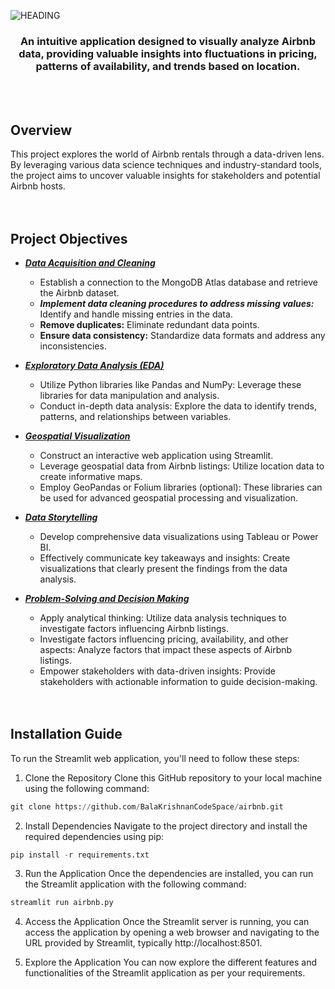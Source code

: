 ![HEADING](https://github.com/BalaKrishnanCodeSpace/airbnb/blob/290d9333b34ebeed685e250e34fa683e5904364a/Misc/Title.PNG)


<div align="center"> 
  <h3>An intuitive application designed to visually analyze Airbnb data, providing valuable insights into fluctuations in pricing, patterns of availability, and trends based on location.</h3>
</div>
</br>
</br>



## Overview
This project explores the world of Airbnb rentals through a data-driven lens. By leveraging various data science techniques and industry-standard tools, the project aims to uncover valuable insights for stakeholders and potential Airbnb hosts.</br></br></br>

## Project Objectives
- **<em><ins>Data Acquisition and Cleaning</ins></em>**
  - Establish a connection to the MongoDB Atlas database and retrieve the Airbnb dataset.
  - <b><em>Implement data cleaning procedures to address missing values:</em></b> Identify and handle missing entries in the data.
  - <b>Remove duplicates:</b> Eliminate redundant data points.
  - <b>Ensure data consistency:</b> Standardize data formats and address any inconsistencies.

- **<em><ins>Exploratory Data Analysis (EDA)</ins></em>**
  - Utilize Python libraries like Pandas and NumPy: Leverage these libraries for data manipulation and analysis.
  - Conduct in-depth data analysis: Explore the data to identify trends, patterns, and relationships between variables.

- **<em><ins>Geospatial Visualization</ins></em>**
  - Construct an interactive web application using Streamlit.
  - Leverage geospatial data from Airbnb listings: Utilize location data to create informative maps.
  - Employ GeoPandas or Folium libraries (optional): These libraries can be used for advanced geospatial processing and visualization.

- **<em><ins>Data Storytelling</ins></em>**
  - Develop comprehensive data visualizations using Tableau or Power BI.
  - Effectively communicate key takeaways and insights: Create visualizations that clearly present the findings from the data analysis.

- **<em><ins>Problem-Solving and Decision Making</ins></em>**
  - Apply analytical thinking: Utilize data analysis techniques to investigate factors influencing Airbnb listings.
  - Investigate factors influencing pricing, availability, and other aspects: Analyze factors that impact these aspects of Airbnb listings.
  - Empower stakeholders with data-driven insights: Provide stakeholders with actionable information to guide decision-making.</br></br></br>


## Installation Guide
To run the Streamlit web application, you'll need to follow these steps:

1. Clone the Repository
Clone this GitHub repository to your local machine using the following command:

```python
git clone https://github.com/BalaKrishnanCodeSpace/airbnb.git
```

2. Install Dependencies
Navigate to the project directory and install the required dependencies using pip:

```python
pip install -r requirements.txt
```

3. Run the Application
Once the dependencies are installed, you can run the Streamlit application with the following command:

```python
streamlit run airbnb.py
```

4. Access the Application
Once the Streamlit server is running, you can access the application by opening a web browser and navigating to the URL provided by Streamlit, typically http://localhost:8501.

5. Explore the Application
You can now explore the different features and functionalities of the Streamlit application as per your requirements.
